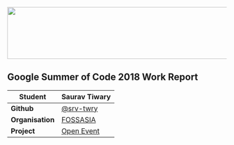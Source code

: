 <p align="center">
  <img width="560" height="120" src="https://camo.githubusercontent.com/ed508e9c66d718f76333215a139af24f8bb8fa8d/68747470733a2f2f6d75736573636f72652e6f72672f73697465732f6d75736573636f72652e6f72672f66696c65732f4361707475726525323064253237652543432538316372616e253230323031362d30332d303125323030392e34382e31315f302e706e67">
</p>

## Google Summer of Code 2018 Work Report 

| **Student** | Saurav Tiwary |
| --- | --- |
| **Github** | [@srv-twry](http://github.com/srv-twry)  |
| **Organisation**  | [FOSSASIA](http://fossasia.org)  |
| **Project** | [Open Event](https://summerofcode.withgoogle.com/projects/#5905844613414912) |  




